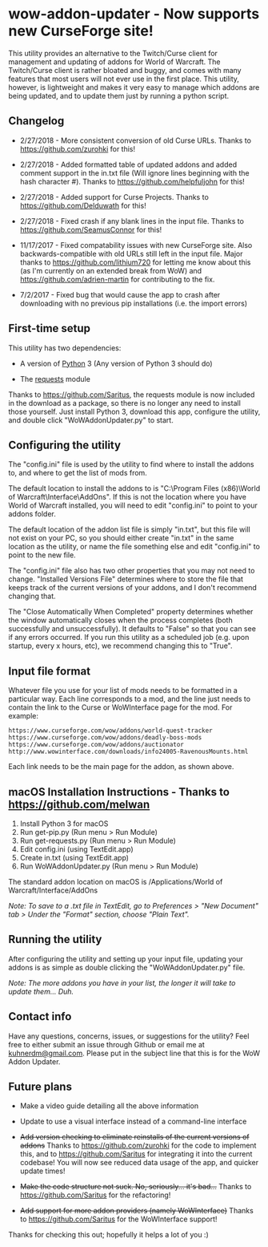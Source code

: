 # wow-addon-updater - Now supports new CurseForge site!

This utility provides an alternative to the Twitch/Curse client for management and updating of addons for World of Warcraft. The Twitch/Curse client is rather bloated and buggy, and comes with many features that most users will not ever use in the first place. This utility, however, is lightweight and makes it very easy to manage which addons are being updated, and to update them just by running a python script.

## Changelog

* 2/27/2018 - More consistent conversion of old Curse URLs. Thanks to https://github.com/zurohki for this!

* 2/27/2018 - Added formatted table of updated addons and added comment support in the in.txt file (Will ignore lines beginning with the hash character #). Thanks to https://github.com/helpfuljohn for this!

* 2/27/2018 - Added support for Curse Projects. Thanks to https://github.com/Delduwath for this!

* 2/27/2018 - Fixed crash if any blank lines in the input file. Thanks to https://github.com/SeamusConnor for this!

* 11/17/2017 - Fixed compatability issues with new CurseForge site. Also backwards-compatible with old URLs still left in the input file. Major thanks to https://github.com/lithium720 for letting me know about this (as I'm currently on an extended break from WoW) and https://github.com/adrien-martin for contributing to the fix.

* 7/2/2017 - Fixed bug that would cause the app to crash after downloading with no previous pip installations (i.e. the import errors)

## First-time setup

This utility has two dependencies:

* A version of [Python](https://www.python.org/) 3 (Any version of Python 3 should do)

* The [requests](http://docs.python-requests.org/en/master/) module

Thanks to https://github.com/Saritus, the requests module is now included in the download as a package, so there is no longer any need to install those yourself. Just install Python 3, download this app, configure the utility, and double click "WoWAddonUpdater.py" to start.

## Configuring the utility

The "config.ini" file is used by the utility to find where to install the addons to, and where to get the list of mods from.

The default location to install the addons to is "C:\Program Files (x86)\World of Warcraft\Interface\AddOns". If this is not the location where you have World of Warcraft installed, you will need to edit "config.ini" to point to your addons folder.

The default location of the addon list file is simply "in.txt", but this file will not exist on your PC, so you should either create "in.txt" in the same location as the utility, or name the file something else and edit "config.ini" to point to the new file.

The "config.ini" file also has two other properties that you may not need to change. "Installed Versions File" determines where to store the file that keeps track of the current versions of your addons, and I don't recommend changing that.

The "Close Automatically When Completed" property determines whether the window automatically closes when the process completes (both successfully and unsuccessfully). It defaults to "False" so that you can see if any errors occurred. If you run this utility as a scheduled job (e.g. upon startup, every x hours, etc), we recommend changing this to "True".

## Input file format

Whatever file you use for your list of mods needs to be formatted in a particular way. Each line corresponds to a mod, and the line just needs to contain the link to the Curse or WoWInterface page for the mod. For example:

    https://www.curseforge.com/wow/addons/world-quest-tracker
    https://www.curseforge.com/wow/addons/deadly-boss-mods
    https://www.curseforge.com/wow/addons/auctionator
    http://www.wowinterface.com/downloads/info24005-RavenousMounts.html
    
    
Each link needs to be the main page for the addon, as shown above.

## macOS Installation Instructions - Thanks to https://github.com/melwan

1. Install Python 3 for macOS
2. Run get-pip.py (Run menu > Run Module)
3. Run get-requests.py (Run menu > Run Module)
4. Edit config.ini (using TextEdit.app)
5. Create in.txt (using TextEdit.app)
6. Run WoWAddonUpdater.py (Run menu > Run Module)

The standard addon location on macOS is /Applications/World of Warcraft/Interface/AddOns

*Note: To save to a .txt file in TextEdit, go to Preferences > "New Document" tab > Under the "Format" section, choose "Plain Text".*

## Running the utility

After configuring the utility and setting up your input file, updating your addons is as simple as double clicking the "WoWAddonUpdater.py" file.

*Note: The more addons you have in your list, the longer it will take to update them... Duh.*

## Contact info

Have any questions, concerns, issues, or suggestions for the utility? Feel free to either submit an issue through Github or email me at kuhnerdm@gmail.com. Please put in the subject line that this is for the WoW Addon Updater.

## Future plans

* Make a video guide detailing all the above information

* Update to use a visual interface instead of a command-line interface

* ~~Add version checking to eliminate reinstalls of the current versions of addons~~ Thanks to https://github.com/zurohki for the code to implement this, and to https://github.com/Saritus for integrating it into the current codebase! You will now see reduced data usage of the app, and quicker update times!

* ~~Make the code structure not suck. No, seriously... it's bad...~~ Thanks to https://github.com/Saritus for the refactoring!

* ~~Add support for more addon providers (namely WoWInterface)~~ Thanks to https://github.com/Saritus for the WoWInterface support!

Thanks for checking this out; hopefully it helps a lot of you :)
